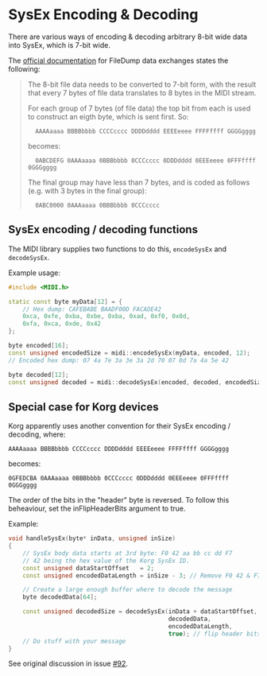 # SysEx Encoding & Decoding

There are various ways of encoding & decoding arbitrary 8-bit wide data into
SysEx, which is 7-bit wide.

The [official documentation](http://www.somascape.org/midi/tech/spec.html#nusx_fd)
for FileDump data exchanges states the following:

  > The 8-bit file data needs to be converted to 7-bit form,
  > with the result that every 7 bytes of file data translates
  > to 8 bytes in the MIDI stream.
  >
  > For each group of 7 bytes (of file data) the top bit from each
  > is used to construct an eigth byte, which is sent first.
  > So:
  > ```
  >   AAAAaaaa BBBBbbbb CCCCcccc DDDDdddd EEEEeeee FFFFffff GGGGgggg
  > ```
  > becomes:
  > ```
  >   0ABCDEFG 0AAAaaaa 0BBBbbbb 0CCCcccc 0DDDdddd 0EEEeeee 0FFFffff 0GGGgggg
  > ```
  >
  > The final group may have less than 7 bytes, and is coded as follows
  > (e.g. with 3 bytes in the final group):
  > ```
  >   0ABC0000 0AAAaaaa 0BBBbbbb 0CCCcccc
  > ```

## SysEx encoding / decoding functions

The MIDI library supplies two functions to do this, `encodeSysEx` and `decodeSysEx`.

Example usage:
```c++
#include <MIDI.h>

static const byte myData[12] = {
    // Hex dump: CAFEBABE BAADF00D FACADE42
    0xca, 0xfe, 0xba, 0xbe, 0xba, 0xad, 0xf0, 0x0d,
    0xfa, 0xca, 0xde, 0x42
};

byte encoded[16];
const unsigned encodedSize = midi::encodeSysEx(myData, encoded, 12);
// Encoded hex dump: 07 4a 7e 3a 3e 3a 2d 70 07 0d 7a 4a 5e 42

byte decoded[12];
const unsigned decoded = midi::decodeSysEx(encoded, decoded, encodedSize);
```

## Special case for Korg devices

Korg apparently uses another convention for their SysEx encoding / decoding,
where:
```
AAAAaaaa BBBBbbbb CCCCcccc DDDDdddd EEEEeeee FFFFffff GGGGgggg
```
becomes:
```
0GFEDCBA 0AAAaaaa 0BBBbbbb 0CCCcccc 0DDDdddd 0EEEeeee 0FFFffff 0GGGgggg
```

The order of the bits in the "header" byte is reversed.
To follow this beheaviour, set the inFlipHeaderBits argument to true.

Example:
```c++
void handleSysEx(byte* inData, unsigned inSize)
{
    // SysEx body data starts at 3rd byte: F0 42 aa bb cc dd F7
    // 42 being the hex value of the Korg SysEx ID.
    const unsigned dataStartOffset   = 2;
    const unsigned encodedDataLength = inSize - 3; // Remove F0 42 & F7

    // Create a large enough buffer where to decode the message
    byte decodedData[64];

    const unsigned decodedSize = decodeSysEx(inData + dataStartOffset,
                                             decodedData,
                                             encodedDataLength,
                                             true); // flip header bits
    // Do stuff with your message
}
```

See original discussion in issue [#92](FortySevenEffects/arduino_midi_library#92).
